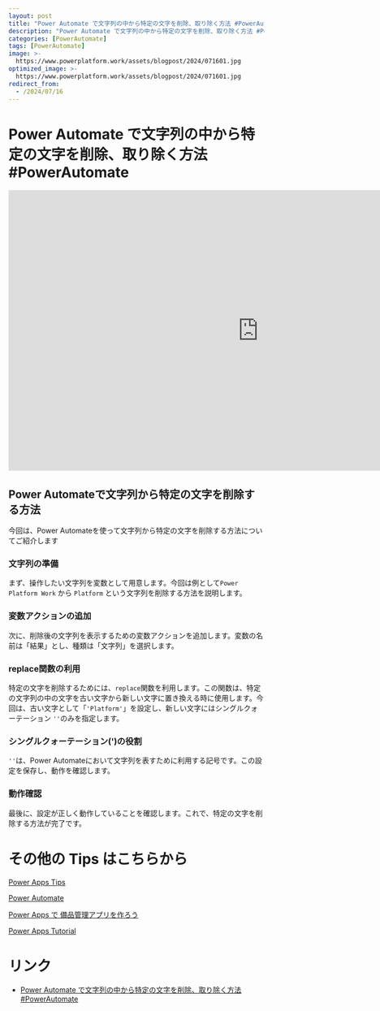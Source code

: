 ```yaml
---
layout: post
title: "Power Automate で文字列の中から特定の文字を削除、取り除く方法 #PowerAutomate"
description: "Power Automate で文字列の中から特定の文字を削除、取り除く方法 #PowerAutomateを動画で分かりやすく解説"
categories: [PowerAutomate]
tags: [PowerAutomate]
image: >-
  https://www.powerplatform.work/assets/blogpost/2024/071601.jpg
optimized_image: >-
  https://www.powerplatform.work/assets/blogpost/2024/071601.jpg
redirect_from:
  - /2024/07/16
---
```



#  Power Automate で文字列の中から特定の文字を削除、取り除く方法 #PowerAutomate

<iframe width="983" height="553" src="https://www.youtube.com/embed/Xltj5fEhewM" title="YouTube video player" frameborder="0" allow="accelerometer; autoplay; clipboard-write; encrypted-media; gyroscope; picture-in-picture" allowfullscreen></iframe>


## Power Automateで文字列から特定の文字を削除する方法

今回は、Power Automateを使って文字列から特定の文字を削除する方法についてご紹介します

### 文字列の準備

まず、操作したい文字列を変数として用意します。今回は例として`Power Platform Work` から `Platform` という文字列を削除する方法を説明します。

### 変数アクションの追加

次に、削除後の文字列を表示するための変数アクションを追加します。変数の名前は「結果」とし、種類は「文字列」を選択します。

### replace関数の利用

特定の文字を削除するためには、`replace`関数を利用します。この関数は、特定の文字列の中の文字を古い文字から新しい文字に置き換える時に使用します。今回は、古い文字として「`'Platform'`」を設定し、新しい文字にはシングルクォーテーション `''`のみを指定します。

### シングルクォーテーション(')の役割

`''`は、Power Automateにおいて文字列を表すために利用する記号です。この設定を保存し、動作を確認します。

### 動作確認

最後に、設定が正しく動作していることを確認します。これで、特定の文字を削除する方法が完了です。




# その他の Tips はこちらから

[Power Apps Tips](https://www.youtube.com/watch?v=VrAQf3JQ7yM&list=PLVhFi1fb3DqakSLVMn22DDcySXh9jtzi- )


[Power Automate](https://www.youtube.com/watch?v=-YnJYT0ASEM&list=PLVhFi1fb3Dqbzic6GieqnLFgD3aTj-eHA)


[Power Apps で 備品管理アプリを作ろう](https://www.youtube.com/playlist?list=PLVhFi1fb3DqZM3HKb8Hea6XEL96990Fyn)


[Power Apps Tutorial](https://www.youtube.com/playlist?list=PLVhFi1fb3DqalxpL974VvAJvV4iWoSbe_)


# リンク


- [Power Automate で文字列の中から特定の文字を削除、取り除く方法 #PowerAutomate](https://www.youtube.com/watch?v=Xltj5fEhewM)

